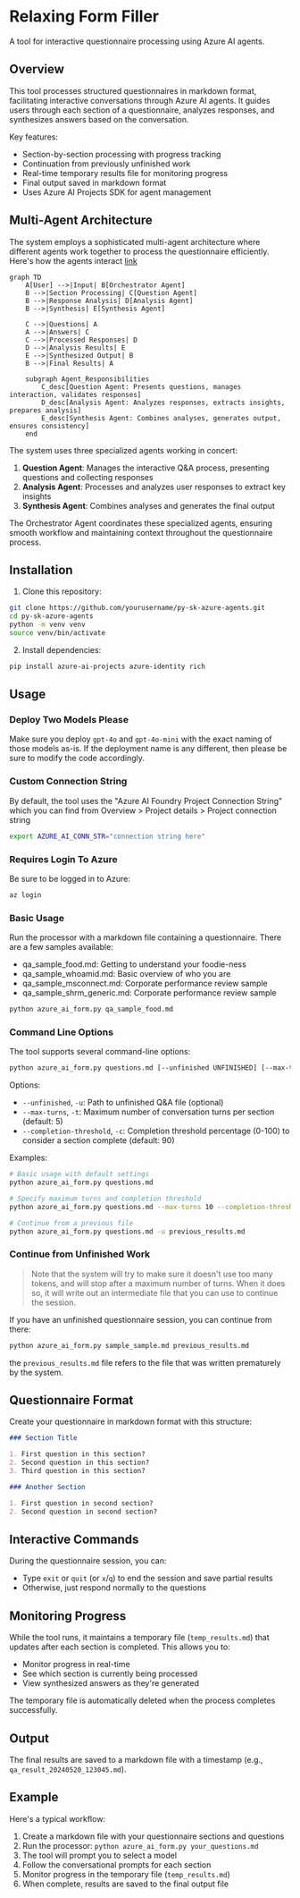 # Relaxing Form Filler

A tool for interactive questionnaire processing using Azure AI agents.

## Overview

This tool processes structured questionnaires in markdown format, facilitating interactive conversations through Azure AI agents. It guides users through each section of a questionnaire, analyzes responses, and synthesizes answers based on the conversation.

Key features:
- Section-by-section processing with progress tracking
- Continuation from previously unfinished work
- Real-time temporary results file for monitoring progress
- Final output saved in markdown format
- Uses Azure AI Projects SDK for agent management

## Multi-Agent Architecture

The system employs a sophisticated multi-agent architecture where different agents work together to process the questionnaire efficiently. Here's how the agents interact [link](https://mermaid.live/edit#pako:eNptUsmO2zAM_RVBZ2fgJasOBTxJCvQ0XS-1g4Fis47QWHIluZ1s_17KsjPJtD4IIvXe4yPpEy1UCZTRSvNmR76ucknwS7NvBvSGjEbvzh9k09ozecyedLEDYzW3SpO0Amk3Hv3Y4b5AYYWS5KNWBRgjZHUmy-xTixSX_pfwGUyjpAGSSr4_GGHOZJUN9_8VOEiLBhxunV2DO6A_lx18qIzwtO-qy6fS_AGN2eUtuncNJRlsOTsesep5vTMEtHvrXPjn9Z27I0o8tdbP7Nb-e4ECr-T01rFpt34BXTPPvQWxFXthBRgP6sw-l2CKN1NlOHMweDHk19B0QGoueQWGCGlB8243AfnN96LkFtN6aHPzqr7y6vc7YH4_x1tOQODFOlEnb0S1s5hqNDQcIYT3_BvltVd-szVGlqreCnnlOGV8QL_OourGiLWkaZ1u4WZiLMji0EuDLGmA_64oKbO6hYDWoGvuQnpykJxivRpyyvBacv0zp7m8IKfh8rtS9UDTqq12lP3ge4NR27gZrQTHpdTXrMZqoJeqlZayOAk7EcpO9IWyURQ-LJJpNJ8msyhehPPJIqAHyqLx7CGMw_k0SsI4GS-iySWgx65whA9xOIkns_k0nCbheHz5C7AlLC0)

```mermaid
graph TD
    A[User] -->|Input| B[Orchestrator Agent]
    B -->|Section Processing| C[Question Agent]
    B -->|Response Analysis| D[Analysis Agent]
    B -->|Synthesis| E[Synthesis Agent]
    
    C -->|Questions| A
    A -->|Answers| C
    C -->|Processed Responses| D
    D -->|Analysis Results| E
    E -->|Synthesized Output| B
    B -->|Final Results| A
    
    subgraph Agent_Responsibilities
        C_desc[Question Agent: Presents questions, manages interaction, validates responses]
        D_desc[Analysis Agent: Analyzes responses, extracts insights, prepares analysis]
        E_desc[Synthesis Agent: Combines analyses, generates output, ensures consistency]
    end
```

The system uses three specialized agents working in concert:

1. **Question Agent**: Manages the interactive Q&A process, presenting questions and collecting responses
2. **Analysis Agent**: Processes and analyzes user responses to extract key insights
3. **Synthesis Agent**: Combines analyses and generates the final output

The Orchestrator Agent coordinates these specialized agents, ensuring smooth workflow and maintaining context throughout the questionnaire process.

## Installation

1. Clone this repository:
```bash
git clone https://github.com/yourusername/py-sk-azure-agents.git
cd py-sk-azure-agents
python -m venv venv
source venv/bin/activate
```

2. Install dependencies:
```bash
pip install azure-ai-projects azure-identity rich
```

## Usage

### Deploy Two Models Please

Make sure you deploy `gpt-4o` and `gpt-4o-mini` with the exact naming of those models as-is. If the deployment name is any different, then please be sure to modify the code accordingly.

### Custom Connection String

By default, the tool uses the "Azure AI Foundry Project Connection String" which you can find from Overview > Project details > Project connection string

```bash
export AZURE_AI_CONN_STR="connection string here"
```

### Requires Login To Azure

Be sure to be logged in to Azure:

```bash
az login
```

### Basic Usage

Run the processor with a markdown file containing a questionnaire. There are a few samples available:

- qa_sample_food.md: Getting to understand your foodie-ness
- qa_sample_whoamid.md: Basic overview of who you are
- qa_sample_msconnect.md: Corporate performance review sample
- qa_sample_shrm_generic.md: Corporate performance review sample

```bash
python azure_ai_form.py qa_sample_food.md
```

### Command Line Options

The tool supports several command-line options:

```bash
python azure_ai_form.py questions.md [--unfinished UNFINISHED] [--max-turns MAX_TURNS] [--completion-threshold THRESHOLD]
```

Options:
- `--unfinished`, `-u`: Path to unfinished Q&A file (optional)
- `--max-turns`, `-t`: Maximum number of conversation turns per section (default: 5)
- `--completion-threshold`, `-c`: Completion threshold percentage (0-100) to consider a section complete (default: 90)

Examples:
```bash
# Basic usage with default settings
python azure_ai_form.py questions.md

# Specify maximum turns and completion threshold
python azure_ai_form.py questions.md --max-turns 10 --completion-threshold 80

# Continue from a previous file
python azure_ai_form.py questions.md -u previous_results.md
```

### Continue from Unfinished Work

> Note that the system will try to make sure it doesn't use too many tokens, and will stop after a maximum number of turns. When it does so, it will write out an intermediate file that you can use to continue the session.

If you have an unfinished questionnaire session, you can continue from there:

```bash
python azure_ai_form.py sample_sample.md previous_results.md
```

the `previous_results.md` file refers to the file that was written prematurely by the system.

## Questionnaire Format

Create your questionnaire in markdown format with this structure:

```markdown
### Section Title

1. First question in this section?
2. Second question in this section?
3. Third question in this section?

### Another Section

1. First question in second section?
2. Second question in second section?
```

## Interactive Commands

During the questionnaire session, you can:
- Type `exit` or `quit` (or `x`/`q`) to end the session and save partial results
- Otherwise, just respond normally to the questions

## Monitoring Progress

While the tool runs, it maintains a temporary file (`temp_results.md`) that updates after each section is completed. This allows you to:
- Monitor progress in real-time
- See which section is currently being processed
- View synthesized answers as they're generated

The temporary file is automatically deleted when the process completes successfully.

## Output

The final results are saved to a markdown file with a timestamp (e.g., `qa_result_20240520_123045.md`).

## Example

Here's a typical workflow:

1. Create a markdown file with your questionnaire sections and questions
2. Run the processor: `python azure_ai_form.py your_questions.md`
3. The tool will prompt you to select a model
4. Follow the conversational prompts for each section
5. Monitor progress in the temporary file (`temp_results.md`)
6. When complete, results are saved to the final output file

